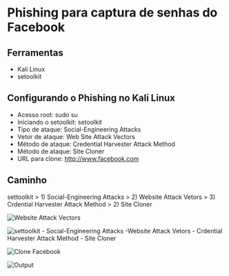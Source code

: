 # Phishing para captura de senhas do Facebook

## Ferramentas
- Kali Linux
- setoolkit
  
## Configurando o Phishing no Kali Linux
- Acesso root: sudo su
- Iniciando o setoolkit: setoolkit
- Tipo de ataque: Social-Engineering Attacks
- Vetor de ataque: Web Site Attack Vectors
- Método de ataque: Credential Harvester Attack Method 
- Método de ataque: Site Cloner
- URL para clone: http://www.facebook.com

## Caminho
settoolkit > 1) Social-Engineering Attacks > 2) Website Attack Vetors > 3) Crdential Harvester Attack Method > 2) Site Cloner

![Website Attack Vectors](https://github.com/user-attachments/assets/113069c1-5d0f-4577-bd19-106427ea8dd8)

![settoolkit - Social-Engineering Attacks -Website Attack Vetors - Crdential Harvester Attack Method - Site Cloner](https://github.com/user-attachments/assets/60be9c5f-afc7-4e5d-8895-77eccbe5f875)

![Clone Facebook](https://github.com/user-attachments/assets/8191e601-aff4-477a-8f8e-9f13a40d3dd7)

![Output](https://github.com/user-attachments/assets/4e6ad1b1-f078-468a-b5bd-06257c10e725)

